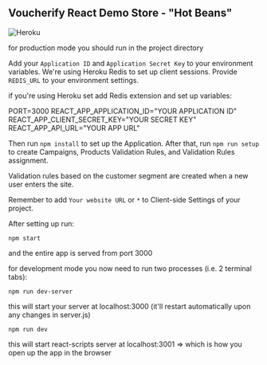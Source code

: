 ## Voucherify React Demo Store - "Hot Beans"

![Heroku](https://heroku-badge.herokuapp.com/?app=voucherify-hot-beans)

for production mode you should run in the project directory

Add your `Application ID` and `Application Secret Key` to your environment variables. We're using Heroku Redis to set up client sessions. Provide `REDIS_URL` to your environment settings.

if you're using Heroku set add Redis extension and set up variables:

PORT=3000
REACT_APP_APPLICATION_ID="YOUR APPLICATION ID"
REACT_APP_CLIENT_SECRET_KEY="YOUR SECRET KEY"
REACT_APP_API_URL="YOUR APP URL"

Then run `npm install` to set up the Application. After that, run `npm run setup` to create Campaigns, Products Validation Rules, and Validation Rules assignment.

Validation rules based on the customer segment are created when a new user enters the site.

Remember to add `Your website URL` or `*` to Client-side Settings of your project.

After setting up run:

`npm start`

and the entire app is served from port 3000

for development mode you now need to run two processes (i.e. 2 terminal tabs):

`npm run dev-server`

this will start your server at localhost:3000 (it'll restart automatically upon any changes in server.js)

`npm run dev`

this will start react-scripts server at localhost:3001 => which is how you open up the app in the browser
